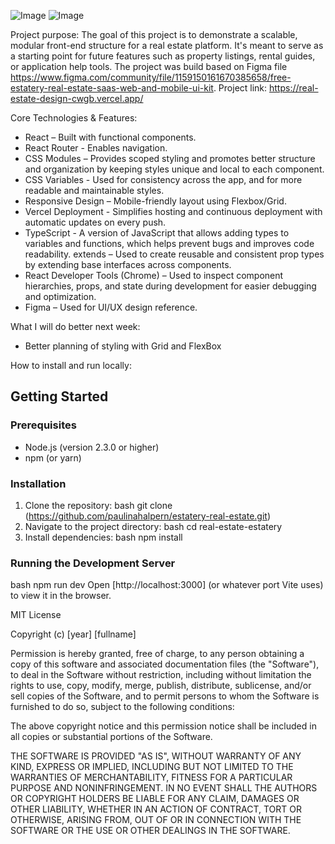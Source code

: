 ![Image](https://github.com/user-attachments/assets/4e321606-74a5-4fea-9011-9dc6b98ec215)
![Image](https://github.com/user-attachments/assets/f23517ed-845e-4b92-b393-f37954b5833c)


Project purpose:
The goal of this project is to demonstrate a scalable, modular front-end structure for a real estate platform. It's meant to serve as a starting point for future features such as property listings, rental guides, or application help tools.
The project was build based on Figma file https://www.figma.com/community/file/1159150161670385658/free-estatery-real-estate-saas-web-and-mobile-ui-kit.
Project link: https://real-estate-design-cwgb.vercel.app/

Core Technologies & Features:
- React – Built with functional components.
- React Router - Enables navigation.
- CSS Modules – Provides scoped styling and promotes better structure and organization by keeping styles unique and local to each component.
- CSS Variables - Used for consistency across the app, and for more readable and maintainable styles.
- Responsive Design – Mobile-friendly layout using Flexbox/Grid.
- Vercel Deployment - Simplifies hosting and continuous deployment with automatic updates on every push.
- TypeScript - A version of JavaScript that allows adding types to variables and functions, which helps prevent bugs and improves code readability.
  extends – Used to create reusable and consistent prop types by extending base interfaces across components.
- React Developer Tools (Chrome) – Used to inspect component hierarchies, props, and state during development for easier debugging and optimization.
- Figma – Used for UI/UX design reference.
  

What I will do better next week:
- Better planning of styling with Grid and FlexBox

How to install and run locally:

## Getting Started

### Prerequisites

- Node.js (version 2.3.0 or higher)  
- npm (or yarn)

### Installation

1.  Clone the repository:
            bash
            git clone (https://github.com/paulinahalpern/estatery-real-estate.git)
2.  Navigate to the project directory:
            bash
            cd real-estate-estatery
3.  Install dependencies:
            bash
            npm install

 ### Running the Development Server
 
  bash
  npm run dev
  Open [http://localhost:3000] (or whatever port Vite uses) to view it in the browser.


MIT License

Copyright (c) [year] [fullname]

Permission is hereby granted, free of charge, to any person obtaining a copy
of this software and associated documentation files (the "Software"), to deal
in the Software without restriction, including without limitation the rights
to use, copy, modify, merge, publish, distribute, sublicense, and/or sell
copies of the Software, and to permit persons to whom the Software is
furnished to do so, subject to the following conditions:

The above copyright notice and this permission notice shall be included in all
copies or substantial portions of the Software.

THE SOFTWARE IS PROVIDED "AS IS", WITHOUT WARRANTY OF ANY KIND, EXPRESS OR
IMPLIED, INCLUDING BUT NOT LIMITED TO THE WARRANTIES OF MERCHANTABILITY,
FITNESS FOR A PARTICULAR PURPOSE AND NONINFRINGEMENT. IN NO EVENT SHALL THE
AUTHORS OR COPYRIGHT HOLDERS BE LIABLE FOR ANY CLAIM, DAMAGES OR OTHER
LIABILITY, WHETHER IN AN ACTION OF CONTRACT, TORT OR OTHERWISE, ARISING FROM,
OUT OF OR IN CONNECTION WITH THE SOFTWARE OR THE USE OR OTHER DEALINGS IN THE
SOFTWARE.
